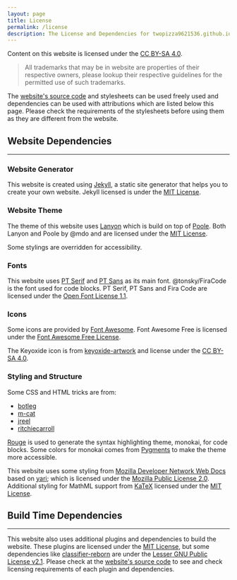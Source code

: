 ```yaml
---
layout: page
title: License
permalink: /license
description: The License and Dependencies for twopizza9621536.github.io.
---
```


Content on this website is licensed under the [CC BY-SA 4.0][cc-by-sa-4.0].

> All trademarks that may be in website are properties of their respective
> owners, please lookup their respective guidelines for the permitted use of
> such trademarks.

The [website's source code][site-github] and stylesheets can be used freely used
and dependencies can be used with attributions which are listed below this page.
Please check the requirements of the stylesheets before using them as they are
different from the website.

## Website Dependencies

---

### Website Generator

This website is created using [Jekyll][1], a static site generator that helps
you to create your own website. Jekyll licensed is under the
[MIT License][MITL].

### Website Theme

The theme of this website uses [Lanyon](https://lanyon.getpoole.com/) which is
build on top of [Poole](https://getpoole.com/). Both Lanyon and Poole by @mdo
and are licensed under the [MIT License][MITL].

Some stylings are overridden for accessibility.

### Fonts

This website uses [PT Serif](https://fonts.google.com/specimen/PT+Serif) and
[PT Sans](https://fonts.google.com/specimen/PT+Sans) as its main font.
@tonsky/FiraCode is the font used for code blocks. PT Serif, PT Sans and Fira
Code are licensed under the [Open Font License 1.1][OFL-1.1].

### Icons

Some icons are provided by [Font Awesome](https://fontawesome.com). Font
Awesome Free is licensed under the [Font Awesome Free License][2].

The Keyoxide icon is from [keyoxide-artwork][3] and license under the
[CC BY-SA 4.0][cc-by-sa-4.0].

### Styling and Structure

Some CSS and HTML tricks are from:

- [botleg](https://botleg.com/stories/line-numbers-in-jekyll-code-blocks/)
- [m-cat](https://www.bytedude.com/jekyll-syntax-highlighting-and-line-numbers)
- [jreel](https://jreel.github.io/social-media-icons-on-jekyll/)
- [ritchiecarroll][4]

[Rouge](https://github.com/rouge-ruby/rouge) is used to generate the syntax
highlighting theme, monokai, for code blocks. Some colors for monokai comes from
[Pygments](https://pygments.org/) to make the theme more accessible.

This website uses some styling from [Mozilla Developer Network Web Docs][5]
based on [yari](https://github.com/mdn/yari); which is licensed under the
[Mozilla Public License 2.0][6]. Additional styling for MathML support from
[KaTeX][7] licensed under the [MIT License][MITL].

## Build Time Dependencies

---

This website also uses additional plugins and dependencies to build the website.
These plugins are licensed under the [MIT License][MITL], but some dependencies
like [classifier-reborn][8] are under the [Lesser GNU Public License v2.1][9].
Please check at the [website's source code][site-github] to see and check
licensing requirements of each plugin and dependencies.

[cc-by-sa-4.0]: https://creativecommons.org/licenses/by-sa/4.0/
[MITL]: https://mit-license.org
[OFL-1.1]: https://scripts.sil.org/cms/scripts/page.php?item_id=OFL_web
[site-github]: https://github.com/TwoPizza9621536/twopizza9621536.github.io

[1]: https://jekyllrb.com
[2]: https://fontawesome.com/license/free
[3]: https://codeberg.org/keyoxide/keyoxide-artwork
[4]: https://gist.github.com/ritchiecarroll/132715b38c071cbd01b1d3a0da60822a
[5]: https://developer.mozilla.org
[6]: http://mozilla.org/MPL/2.0/
[7]: https://github.com/KaTeX/KaTeX
[8]: https://github.com/jekyll/classifier-reborn
[9]: https://www.gnu.org/licenses/old-licenses/lgpl-2.1
